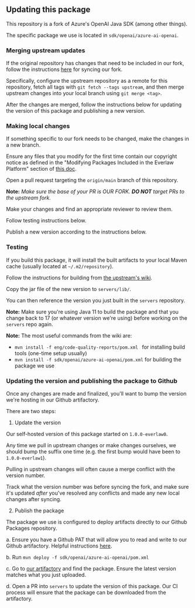 ## Updating this package

This repository is a fork of Azure's OpenAI Java SDK (among other things).

The specific package we use is located in `sdk/openai/azure-ai-openai`.

### Merging upstream updates

If the original repository has changes that need to be included in our fork, follow the instructions [here](https://docs.github.com/en/pull-requests/collaborating-with-pull-requests/working-with-forks/syncing-a-fork) for syncing our fork.

Specifically, configure the upstream repository as a remote for this repository, fetch all tags with `git fetch --tags upstream`, and then merge upstream changes into your local branch using `git merge <tag>`.

After the changes are merged, follow the instructions below for updating the version of this package and publishing a new version.

### Making local changes

If something specific to our fork needs to be changed, make the changes in a new branch.

Ensure any files that you modify for the first time contain our copyright notice as defined in the "Modifying Packages Included in the Everlaw Platform" section of [this doc](https://drive.google.com/file/d/1Qio1Une8HvL7DZMjQMieljgpZ5rWpvwR/view).

Open a pull request targeting the `origin/main` branch of this repository.

**Note:** _Make sure the base of your PR is OUR FORK. **DO NOT** target PRs to the upstream fork._

Make your changes and find an appropriate reviewer to review them.

Follow testing instructions below.

Publish a new version according to the instructions below.

### Testing

If you build this package, it will install the built artifacts to your local Maven cache (usually located at `~/.m2/repository`).

Follow the instructions for building from [the upstream's wiki](https://github.com/Azure/azure-sdk-for-java/wiki/Building#pomclientxml-vs-pomdataxml).

Copy the jar file of the new version to `servers/lib/`.

You can then reference the version you just built in the `servers` repository.

**Note:** Make sure you're using Java 11 to build the package and that you change back to 17 (or whatever version we're using) before working on the `servers` repo again.

**Note:** The most useful commands from the wiki are:

 - `mvn install -f eng/code-quality-reports/pom.xml ` for installing build tools (one-time setup usually)
 - `mvn install -f sdk/openai/azure-ai-openai/pom.xml` for building the package we use

### Updating the version and publishing the package to Github

Once any changes are made and finalized, you'll want to bump the version we're hosting in our Github artifactory.

There are two steps:

1. Update the version

Our self-hosted version of this package started on `1.0.0-everlaw0`.

Any time we pull in upstream changes or make changes ourselves, we should bump the suffix one time (e.g. the first bump would have been to `1.0.0-everlaw1`).

Pulling in upstream changes will often cause a merge conflict with the version number.

Track what the version number was before syncing the fork, and make sure it's updated _after_ you've resolved any conflicts and made any new local changes after syncing.

2. Publish the package

The package we use is configured to deploy artifacts directly to our Github Packages repository.

a. Ensure you have a Github PAT that will allow you to read and write to our Github artifactory. Helpful instructions [here](https://everlaw.atlassian.net/wiki/spaces/ENG/pages/403963963/Github+Packages).

b. Run `mvn deploy -f sdk/openai/azure-ai-openai/pom.xml`

c. Go to [our artifactory](https://github.com/orgs/Everlaw/packages?repo_name=servers) and find the package. Ensure the latest version matches what you just uploaded.

d. Open a PR into `servers` to update the version of this package. Our CI process will ensure that the package can be downloaded from the artifactory.
